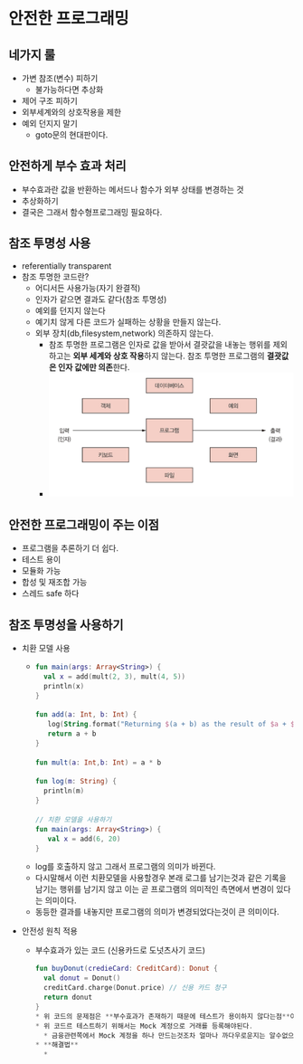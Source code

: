 안전한 프로그래밍
===
네가지 룰
---
* 가변 참조(변수) 피하기
  * 불가능하다면 추상화
* 제어 구조 피하기
* 외부세계와의 상호작용을 제한
* 예외 던지지 말기
  * goto문의 현대판이다.
  
안전하게 부수 효과 처리
---
* 부수효과란 값을 반환하는 메서드나 함수가 외부 상태를 변경하는 것
* 추상화하기
* 결국은 그래서 함수형프로그래밍 필요하다.

참조 투명성 사용
---
* referentially transparent
* 참조 투명한 코드란?
  * 어디서든 사용가능(자기 완결적)
  * 인자가 같으면 결과도 같다(참조 투명성)
  * 예외를 던지지 않는다
  * 예기치 않게 다른 코드가 실패하는 상황을 만들지 않는다.
  * 외부 장치(db,filesystem,network) 의존하지 않는다.
    * 참조 투명한 프로그램은 인자로 값을 받아서 결괏값을 내놓는 행위를 제외하고는 **외부 세계와 상호 작용**하지 않는다. 참조 투명한 프로그램의 **결괏값은 인자 값에만 의존**한다.
    * ![](img/referentially_transparent_programming.png)
    
안전한 프로그래밍이 주는 이점
---
* 프로그램을 추론하기 더 쉽다.
* 테스트 용이
* 모듈화 가능
* 합성 및 재조합 가능
* 스레드 safe 하다

참조 투명성을 사용하기
---
* 치환 모델 사용
  * ```kotlin
    fun main(args: Array<String>) {
      val x = add(mult(2, 3), mult(4, 5))
      println(x)
    }
    
    fun add(a: Int, b: Int) {
       log(String.format("Returning $(a + b) as the result of $a + $b"))
       return a + b
    }
    
    fun mult(a: Int,b: Int) = a * b
    
    fun log(m: String) {
      println(m)
    }
    
    // 치환 모델을 사용하기
    fun main(args: Array<String>) {
       val x = add(6, 20)
    }
  * log를 호출하지 않고 그래서 프로그램의 의미가 바뀐다.
  * 다시말해서 이런 치환모델을 사용할경우 본래 로그를 남기는것과 같은 기록을 남기는 행위를 남기지 않고 이는 곧 프로그램의 의미적인 측면에서 변경이 있다는 의미이다.
  * 동등한 결과를 내놓지만 프로그램의 의미가 변경되었다는것이 큰 의미이다.
 
 * 안전성 원칙 적용
   * 부수효과가 있는 코드 (신용카드로 도넛츠사기 코드)
     ```kotlin
     fun buyDonut(credieCard: CreditCard): Donut {
       val donut = Donut() 
       creditCard.charge(Donut.price) // 신용 카드 청구
       return donut
     }
     * 위 코드의 문제점은 **부수효과가 존재하기 때문에 테스트가 용이하지 않다는점**이 단점이다.
     * 위 코드르 테스트하기 위해서는 Mock 계정으로 거래를 등록해야된다.
       * 금융관련쪽에서 Mock 계정을 하나 만드는것조차 얼마나 까다우로운지는 알수없으나 엉청나게 까다로울것이라고 예상된다. 또한 Mock이 일반 계정과 똑같이 작용하는지 또한 테스트해야한다. 그야말로 최악이다.
     * **해결법**
       * 
     
